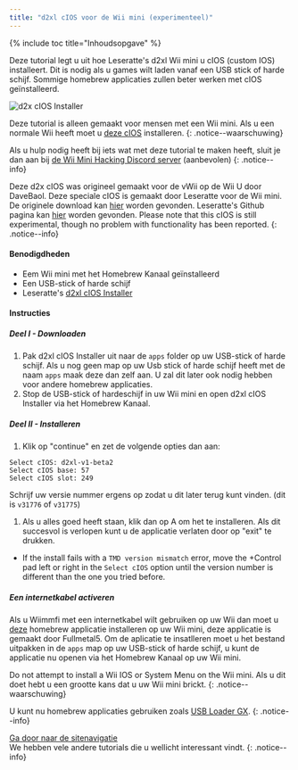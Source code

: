 ```yaml
---
title: "d2xl cIOS voor de Wii mini (experimenteel)"
---
```


{% include toc title="Inhoudsopgave" %}

Deze tutorial legt u uit hoe Leseratte's d2xl Wii mini u cIOS (custom IOS) installeert. Dit is nodig als u games wilt laden vanaf een USB stick of harde schijf. Sommige homebrew applicaties zullen beter werken met cIOS geïnstalleerd.

![d2x cIOS Installer](/images/cIOS.png)

Deze tutorial is alleen gemaakt voor mensen met een Wii mini. Als u een normale Wii heeft moet u [deze cIOS](cios) installeren.
{: .notice--waarschuwing}

Als u hulp nodig heeft bij iets wat met deze tutorial te maken heeft, sluit je dan aan bij [de Wii Mini Hacking Discord server](https://discord.gg/6ryxnkS) (aanbevolen)
{: .notice--info}

Deze d2x cIOS was origineel gemaakt voor de vWii op de Wii U door DaveBaol. Deze speciale cIOS is gemaakt door Leseratte voor de Wii mini. De originele download kan [hier](https://wii.leseratte10.de/d2xl-cIOS/) worden gevonden. Leseratte's Github pagina kan [hier](https://github.com/Leseratte10/d2xl-cios) worden gevonden. Please note that this cIOS is still experimental, though no problem with functionality has been reported.
{: .notice--info}

#### Benodigdheden

* Eem Wii mini met het Homebrew Kanaal geïnstalleerd
* Een USB-stick of harde schijf
* Leseratte's [d2xl cIOS Installer](/assets/files/d2xl_wii_mini_cIOS_installer_v1_beta2.zip)

#### Instructies

##### Deel I - Downloaden

1. Pak d2xl cIOS Installer uit naar de `apps` folder op uw USB-stick of harde schijf. Als u nog geen map op uw Usb stick of harde schijf heeft met de naam `apps` maak deze dan zelf aan. U zal dit later ook nodig hebben voor andere homebrew applicaties.
1. Stop de USB-stick of hardeschijf in uw Wii mini en open d2xl cIOS Installer via het Homebrew Kanaal.

##### Deel II - Installeren

1. Klik op "continue" en zet de volgende opties dan aan:
```
Select cIOS: d2xl-v1-beta2
Select cIOS base: 57
Select cIOS slot: 249
```

Schrijf uw versie nummer ergens op zodat u dit later terug kunt vinden. (dit is `v31776` of `v31775`)
1. Als u alles goed heeft staan, klik dan op A om het te installeren. Als dit succesvol is verlopen kunt u de applicatie verlaten door op "exit" te drukken.
  - If the install fails with a `TMD version mismatch` error, move the +Control pad left or right in the `Select cIOS` option until the version number is different than the one you tried before.


##### Een internetkabel activeren
Als u Wiimmfi met een internetkabel wilt gebruiken op uw Wii dan moet u [deze](/assets/files/Wii_Mini_Ethernet_Enable.zip) homebrew applicatie installeren op uw Wii mini, deze applicatie is gemaakt door Fullmetal5. Om de aplicatie te insatlleren moet u het bestand uitpakken in de `apps` map op uw USB-stick of harde schijf, u kunt de applicatie nu openen via het Homebrew Kanaal op uw Wii mini.

Do not attempt to install a Wii IOS or System Menu on the Wii mini. Als u dit doet hebt u een grootte kans dat u uw Wii mini brickt.
{: .notice--waarschuwing}

U kunt nu homebrew applicaties gebruiken zoals [USB Loader GX](usbloadergx).
{: .notice--info}

[Ga door naar de sitenavigatie](site-navigation)<br> We hebben vele andere tutorials die u wellicht interessant vindt.
{: .notice--info}
